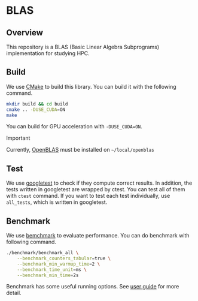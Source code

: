 # BLAS

## Overview
This repository is a BLAS (Basic Linear Algebra Subprograms) 
implementation for studying HPC.

## Build
We use [CMake](https://cmake.org/) to build this library.
You can build it with the following command.
```bash
mkdir build && cd build
cmake .. -DUSE_CUDA=ON
make
```
You can build for GPU acceleration with `-DUSE_CUDA=ON`.
> [!IMPORTANT]
> Currently, [OpenBLAS](https://github.com/OpenMathLib/OpenBLAS) must be installed on `~/local/openblas`

## Test
We use [googletest](https://github.com/google/googletest) to check if they compute correct results.
In addition, the tests written in googletest are wrapped by ctest. You can test all of them with `ctest` command.
If you want to test each test individually, use `all_tests`, which is written in googletest.

## Benchmark
We use [bemchmark](https://github.com/google/benchmark) to evaluate performance.
You can do benchmark with following command.
```bash
./benchmark/benchmark_all \
    --benchmark_counters_tabular=true \
    --benchmark_min_warmup_time=2 \
    --benchmark_time_unit=ms \
    --benchmark_min_time=2s
```
Benchmark has some useful running options.
See [user guide](https://github.com/google/benchmark/blob/main/docs/user_guide.md) for more detail.